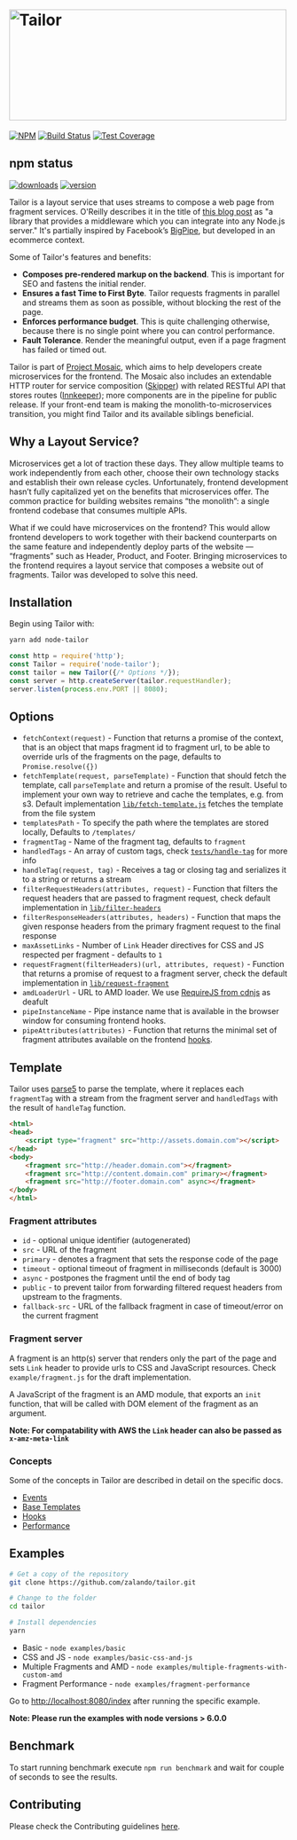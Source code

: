 <h1><img width="500" height="200" alt="Tailor" src="https://rawgithub.com/zalando/tailor/master/logo/tailor-logo.svg"></h1>

[![NPM](https://nodei.co/npm/node-tailor.png)](https://npmjs.org/package/node-tailor)
[![Build Status](https://travis-ci.org/zalando/tailor.svg?branch=master)](https://travis-ci.org/zalando/tailor)
[![Test Coverage](https://codecov.io/github/zalando/tailor/coverage.svg?precision=0)](https://codecov.io/github/zalando/tailor)

## npm status

[![downloads](https://img.shields.io/npm/dt/node-tailor.svg)](https://npmjs.org/package/node-tailor)
[![version](https://img.shields.io/npm/v/node-tailor.svg)](https://npmjs.org/package/node-tailor)

Tailor is a layout service that uses streams to compose a web page from fragment services. O'Reilly describes it in the title of [this blog post](https://www.oreilly.com/ideas/better-streaming-layouts-for-frontend-microservices-with-tailor) as "a library that provides a middleware which you can integrate into any Node.js server." It's partially inspired by Facebook’s [BigPipe](https://www.facebook.com/notes/facebook-engineering/bigpipe-pipelining-web-pages-for-high-performance/389414033919/), but developed in an ecommerce context.

Some of Tailor's features and benefits:

* **Composes pre-rendered markup on the backend**. This is important for SEO and fastens the initial render.
* **Ensures a fast Time to First Byte**. Tailor requests fragments in parallel and streams them as soon as possible, without blocking the rest of the page.
* **Enforces performance budget**. This is quite challenging otherwise, because there is no single point where you can control performance.
* **Fault Tolerance**. Render the meaningful output, even if a page fragment has failed or timed out.

Tailor is part of [Project Mosaic](https://www.mosaic9.org/), which aims to help developers create microservices for the frontend. The Mosaic also includes an extendable HTTP router for service composition ([Skipper](https://github.com/zalando/skipper)) with related RESTful API that stores routes ([Innkeeper](https://github.com/zalando/innkeeper)); more components are in the pipeline for public release. If your front-end team is making the monolith-to-microservices transition, you might find Tailor and its available siblings beneficial.

## Why a Layout Service?

Microservices get a lot of traction these days. They allow multiple teams to work independently from each other, choose their own technology stacks and establish their own release cycles. Unfortunately, frontend development hasn’t fully capitalized yet on the benefits that microservices offer. The common practice for building websites remains “the monolith”: a single frontend codebase that consumes multiple APIs.

What if we could have microservices on the frontend? This would allow frontend developers to work together with their backend counterparts on the same feature and independently deploy parts of the website — “fragments” such as Header, Product, and Footer. Bringing microservices to the frontend requires a layout service that composes a website out of fragments. Tailor was developed to solve this need.

## Installation

Begin using Tailor with:

```sh
yarn add node-tailor
```

```javascript
const http = require('http');
const Tailor = require('node-tailor');
const tailor = new Tailor({/* Options */});
const server = http.createServer(tailor.requestHandler);
server.listen(process.env.PORT || 8080);
```

## Options

* `fetchContext(request)` - Function that returns a promise of the context, that is an object that maps fragment id to fragment url, to be able to override urls of the fragments on the page, defaults to `Promise.resolve({})`
* `fetchTemplate(request, parseTemplate)` - Function that should fetch the template, call `parseTemplate` and return a promise of the result. Useful to implement your own way to retrieve and cache the templates, e.g. from s3.
Default implementation [`lib/fetch-template.js`](https://github.com/zalando/tailor/blob/master/lib/fetch-template.js) fetches the template from  the file system
* `templatesPath` - To specify the path where the templates are stored locally, Defaults to `/templates/`
* `fragmentTag` - Name of the fragment tag, defaults to `fragment`
* `handledTags` - An array of custom tags, check [`tests/handle-tag`](https://github.com/zalando/tailor/blob/master/tests/handle-tag.js) for more info
* `handleTag(request, tag)` - Receives a tag or closing tag and serializes it to a string or returns a stream
* `filterRequestHeaders(attributes, request)` - Function that filters the request headers that are passed to fragment request, check default implementation in [`lib/filter-headers`](https://github.com/zalando/tailor/blob/master/lib/filter-headers.js)
* `filterResponseHeaders(attributes, headers)` - Function that maps the given response headers from the primary fragment request to the final response
* `maxAssetLinks` - Number of `Link` Header directives for CSS and JS respected per fragment - defaults to `1`
* `requestFragment(filterHeaders)(url, attributes, request)` - Function that returns a promise of request to a fragment server, check the default implementation in [`lib/request-fragment`](https://github.com/zalando/tailor/blob/master/lib/request-fragment.js)
* `amdLoaderUrl` - URL to AMD loader. We use [RequireJS from cdnjs](https://cdnjs.com/libraries/require.js) as deafult
* `pipeInstanceName` - Pipe instance name that is available in the browser window for consuming frontend hooks.
* `pipeAttributes(attributes)` - Function that returns the minimal set of fragment attributes available on the frontend [hooks](https://github.com/zalando/tailor/blob/master/docs/hooks.md).

## Template

Tailor uses [parse5](https://github.com/inikulin/parse5/) to parse the template, where it replaces each `fragmentTag` with a stream from the fragment server and `handledTags` with the result of `handleTag` function.

```html
<html>
<head>
    <script type="fragment" src="http://assets.domain.com"></script>
</head>
<body>
    <fragment src="http://header.domain.com"></fragment>
    <fragment src="http://content.domain.com" primary></fragment>
    <fragment src="http://footer.domain.com" async></fragment>
</body>
</html>
```

### Fragment attributes

* `id` - optional unique identifier (autogenerated)
* `src` - URL of the fragment
* `primary` - denotes a fragment that sets the response code of the page
* `timeout` - optional timeout of fragment in milliseconds (default is 3000)
* `async` - postpones the fragment until the end of body tag
* `public` - to prevent tailor from forwarding filtered request headers from upstream to the fragments.
* `fallback-src` - URL of the fallback fragment in case of timeout/error on the current fragment

### Fragment server

A fragment is an http(s) server that renders only the part of the page and sets `Link` header to provide urls to CSS and JavaScript resources. Check `example/fragment.js` for the draft implementation.

A JavaScript of the fragment is an AMD module, that exports an `init` function, that will be called with DOM element of the fragment as an argument.

**Note: For compatability with AWS the `Link` header can also be passed as `x-amz-meta-link`**

### Concepts

Some of the concepts in Tailor are described in detail on the specific docs.

* [Events](https://github.com/zalando/tailor/blob/master/docs/Events.md)
* [Base Templates](https://github.com/zalando/tailor/blob/master/docs/Base-Templates.md)
* [Hooks](https://github.com/zalando/tailor/blob/master/docs/hooks.md)
* [Performance](https://github.com/zalando/tailor/blob/master/docs/Performance.md)

## Examples

```sh
# Get a copy of the repository
git clone https://github.com/zalando/tailor.git

# Change to the folder
cd tailor

# Install dependencies
yarn
```

* Basic - `node examples/basic`
* CSS and JS - `node examples/basic-css-and-js`
* Multiple Fragments and AMD - `node examples/multiple-fragments-with-custom-amd`
* Fragment Performance - `node examples/fragment-performance`

Go to [http://localhost:8080/index](http://localhost:8080/index) after running the specific example.

**Note: Please run the examples with node versions > 6.0.0**

## Benchmark

To start running benchmark execute `npm run benchmark` and wait for couple of seconds to see the results.

## Contributing

Please check the Contributing guidelines [here](https://github.com/zalando/tailor/blob/master/CONTRIBUTING.md).
